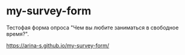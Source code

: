 # my-survey-form

Тестофая форма опроса "Чем вы любите заниматься в свободное время?".

https://arina-s.github.io/my-survey-form/
